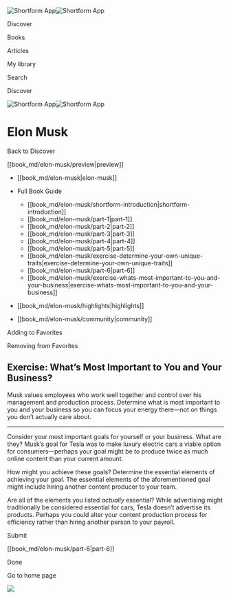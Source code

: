 ![Shortform App](/img/logo.36a2399e.svg)![Shortform App](/img/logo-dark.70c1b072.svg)

Discover

Books

Articles

My library

Search

Discover

![Shortform App](/img/logo.36a2399e.svg)![Shortform App](/img/logo-dark.70c1b072.svg)

# Elon Musk

Back to Discover

[[book_md/elon-musk/preview|preview]]

  * [[book_md/elon-musk|elon-musk]]
  * Full Book Guide

    * [[book_md/elon-musk/shortform-introduction|shortform-introduction]]
    * [[book_md/elon-musk/part-1|part-1]]
    * [[book_md/elon-musk/part-2|part-2]]
    * [[book_md/elon-musk/part-3|part-3]]
    * [[book_md/elon-musk/part-4|part-4]]
    * [[book_md/elon-musk/part-5|part-5]]
    * [[book_md/elon-musk/exercise-determine-your-own-unique-traits|exercise-determine-your-own-unique-traits]]
    * [[book_md/elon-musk/part-6|part-6]]
    * [[book_md/elon-musk/exercise-whats-most-important-to-you-and-your-business|exercise-whats-most-important-to-you-and-your-business]]
  * [[book_md/elon-musk/highlights|highlights]]
  * [[book_md/elon-musk/community|community]]



Adding to Favorites 

Removing from Favorites 

## Exercise: What’s Most Important to You and Your Business?

Musk values employees who work well together and control over his management and production process. Determine what is most important to you and your business so you can focus your energy there—not on things you don’t actually care about.

* * *

Consider your most important goals for yourself or your business. What are they? Musk’s goal for Tesla was to make luxury electric cars a viable option for consumers—perhaps your goal might be to produce twice as much online content than your current amount.

How might you achieve these goals? Determine the essential elements of achieving your goal. The essential elements of the aforementioned goal might include hiring another content producer to your team.

Are all of the elements you listed _actually_ essential? While advertising might traditionally be considered essential for cars, Tesla doesn’t advertise its products. Perhaps you could alter your content production process for efficiency rather than hiring another person to your payroll.

Submit 

[[book_md/elon-musk/part-6|part-6]]

Done

Go to home page 

![](https://bat.bing.com/action/0?ti=56018282&Ver=2&mid=0f779e58-5fb5-4938-9ddf-6a2c6fd2e202&sid=49fff5b0636c11eeb9c611038afc8668&vid=4a005010636c11ee80c703d4c4a7acd5&vids=0&msclkid=N&pi=0&lg=en-US&sw=800&sh=600&sc=24&nwd=1&tl=Shortform%20%7C%20Book&p=https%3A%2F%2Fwww.shortform.com%2Fapp%2Fbook%2Felon-musk%2Fexercise-whats-most-important-to-you-and-your-business&r=&lt=311&evt=pageLoad&sv=1&rn=232997)

